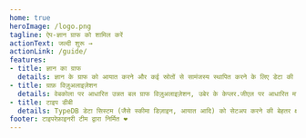 ```yaml
---
home: true
heroImage: /logo.png
tagline: ऐप-ज्ञान ग्राफ को शामिल करें
actionText: जल्दी शुरू →
actionLink: /guide/
features:
- title: ज्ञान का ग्राफ
  details: ज्ञान के ग्राफ को आयात करने और कई स्रोतों से सामंजस्य स्थापित करने के लिए डेटा की आवश्यकता होती हैफिर एल्गोरिदम नियमों और तर्क का उपयोग रुचि के पैटर्न की पहचान करने के लिए किया जाता है।
- title: ग्राफ़ विज़ुअलाइज़ेशन
  details: वेबकोला पर आधारित उन्नत बल ग्राफ विज़ुअलाइज़ेशन, उबेर के केप्लर.जीएल पर आधारित मानचित्र, माइक्रोसॉफ्ट पर आधारित चार्ट, अनुसंधान के चार्टिक्यूलेटर, सीएसवी तालिका प्रारूप में निर्यात।
- title: टाइप डीबी
  details: TypeDB डेटा सिस्टम (जैसे स्कीमा डिज़ाइन, आयात आदि) को सेटअप करने की बेहतर क्षमता को सक्षम करना, TypeDB की विश्लेषणात्मक क्षमताओं का लाभ उठाना और आउटपुट की कल्पना करना।
footer: टाइपरेफ़ाइनरी टीम द्वारा निर्मित ❤️
---
```


